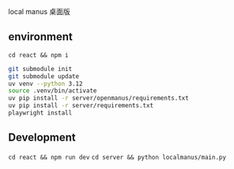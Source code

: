 local manus 桌面版

## environment

`cd react && npm i`

```bash
git submodule init
git submodule update
uv venv --python 3.12
source .venv/bin/activate
uv pip install -r server/openmanus/requirements.txt
uv pip install -r server/requirements.txt
playwright install
```

## Development

`cd react && npm run dev`
`cd server && python localmanus/main.py`
